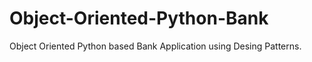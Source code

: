 # Object-Oriented-Python-Bank
 Object Oriented Python based Bank Application using Desing Patterns. 
